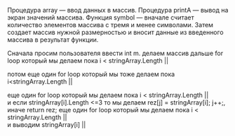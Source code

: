 Процедура array — ввод данных в массив.
Процедура printA — вывод на экран значений массива.
Функция symbol — вначале считает количество элементов массива с тремя и менее символами. Затем создает массив нужной размерностью и вносит данные из введенного массива в результат функции.


Сначала просим пользователя ввести int m.
делаем массив
дальше for loop который мы делаем пока i < stringArray.Length  ||  

потом еще один for loop который мы тоже делаем пока i<stringArray.Length  ||  

еще один for loop который мы делаем пока i < stringArray.Length  ||  
и если stringArray[i].Length <=3 то мы делаем rez[j] = stringArray[i]; j++;,
иначе return rez;
еще один for loop который мы делаем пока i < stringArray.Length  ||  
и выводим stringArray[i]  ||  
        
